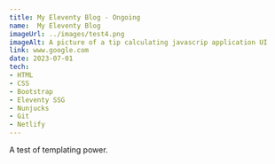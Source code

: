 ```yaml
---
title: My Eleventy Blog - Ongoing
name:  My Eleventy Blog
imageUrl: ../images/test4.png
imageAlt: A picture of a tip calculating javascrip application UI
link: www.google.com
date: 2023-07-01    
tech:
- HTML 
- CSS
- Bootstrap
- Eleventy SSG
- Nunjucks
- Git
- Netlify
---
```

A test of templating power.